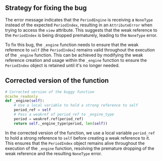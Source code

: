 ## Strategy for fixing the bug
The error message indicates that the `PeriodEngine` is receiving a `NoneType` instead of the expected `PeriodIndex`, resulting in an `AttributeError` when trying to access the `view` attribute. This suggests that the weak reference to the `PeriodIndex` is being dropped prematurely, leading to the `NoneType` error.

To fix this bug, the `_engine` function needs to ensure that the weak reference to `self` (the `PeriodIndex`) remains valid throughout the execution of the `_engine` function. This can be achieved by modifying the weak reference creation and usage within the `_engine` function to ensure the `PeriodIndex` object is retained until it's no longer needed.

## Corrected version of the function
```python
# Corrected version of the buggy function
@cache_readonly
def _engine(self):
    # Use a local variable to hold a strong reference to self
    period_ref = self
    # Pass a weakref of period_ref to _engine_type
    period = weakref.ref(period_ref)
    return self._engine_type(period, len(self))
```

In the corrected version of the function, we use a local variable `period_ref` to hold a strong reference to `self` before creating a weak reference to it. This ensures that the `PeriodIndex` object remains alive throughout the execution of the `_engine` function, resolving the premature dropping of the weak reference and the resulting `NoneType` error.